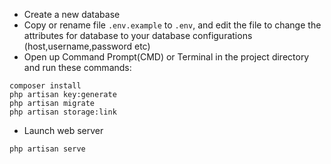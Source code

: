 - Create a new database
- Copy or rename file `.env.example` to `.env`, and edit the file to change the attributes for database to your database configurations (host,username,password etc)
- Open up Command Prompt(CMD) or Terminal in the project directory and run these commands:

```
composer install
php artisan key:generate
php artisan migrate
php artisan storage:link
```

- Launch web server

```
php artisan serve
```
